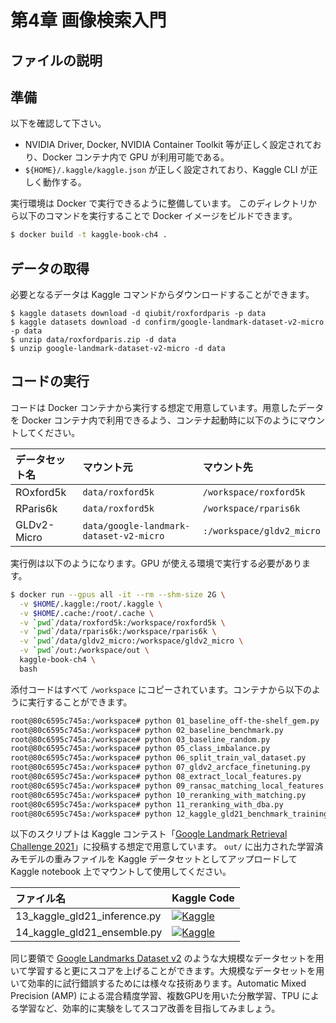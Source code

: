 # 第4章 画像検索入門

## ファイルの説明

## 準備

以下を確認して下さい。

* NVIDIA Driver, Docker, NVIDIA Container Toolkit 等が正しく設定されており、Docker コンテナ内で GPU が利用可能である。
* `${HOME}/.kaggle/kaggle.json` が正しく設定されており、Kaggle CLI が正しく動作する。

実行環境は Docker で実行できるように整備しています。
このディレクトリから以下のコマンドを実行することで Docker イメージをビルドできます。

```sh
$ docker build -t kaggle-book-ch4 .
```

## データの取得

必要となるデータは Kaggle コマンドからダウンロードすることができます。

```
$ kaggle datasets download -d qiubit/roxfordparis -p data
$ kaggle datasets download -d confirm/google-landmark-dataset-v2-micro -p data
$ unzip data/roxfordparis.zip -d data
$ unzip google-landmark-dataset-v2-micro -d data
```

## コードの実行

コードは Docker コンテナから実行する想定で用意しています。用意したデータを Docker コンテナ内で利用できるよう、コンテナ起動時に以下のようにマウントしてください。

| データセット名 | マウント元 | マウント先 |
|:----|:----|:----|
| ROxford5k | `data/roxford5k` | `/workspace/roxford5k` |
| RParis6k | `data/roxford5k` | `/workspace/rparis6k` |
| GLDv2-Micro | `data/google-landmark-dataset-v2-micro` | `:/workspace/gldv2_micro` |

実行例は以下のようになります。GPU が使える環境で実行する必要があります。

```sh
$ docker run --gpus all -it --rm --shm-size 2G \
  -v $HOME/.kaggle:/root/.kaggle \
  -v $HOME/.cache:/root/.cache \
  -v `pwd`/data/roxford5k:/workspace/roxford5k \
  -v `pwd`/data/rparis6k:/workspace/rparis6k \
  -v `pwd`/data/gldv2_micro:/workspace/gldv2_micro \
  -v `pwd`/out:/workspace/out \
  kaggle-book-ch4 \
  bash
```

添付コードはすべて `/workspace` にコピーされています。コンテナから以下のように実行することができます。

```sh
root@80c6595c745a:/workspace# python 01_baseline_off-the-shelf_gem.py
root@80c6595c745a:/workspace# python 02_baseline_benchmark.py
root@80c6595c745a:/workspace# python 03_baseline_random.py
root@80c6595c745a:/workspace# python 05_class_imbalance.py
root@80c6595c745a:/workspace# python 06_split_train_val_dataset.py
root@80c6595c745a:/workspace# python 07_gldv2_arcface_finetuning.py
root@80c6595c745a:/workspace# python 08_extract_local_features.py
root@80c6595c745a:/workspace# python 09_ransac_matching_local_features.py
root@80c6595c745a:/workspace# python 10_reranking_with_matching.py
root@80c6595c745a:/workspace# python 11_reranking_with_dba.py
root@80c6595c745a:/workspace# python 12_kaggle_gld21_benchmark_training.py
```

以下のスクリプトは Kaggle コンテスト「[Google Landmark Retrieval Challenge 2021](https://www.kaggle.com/competitions/landmark-retrieval-2021/overview)」に投稿する想定で用意しています。
`out/` に出力された学習済みモデルの重みファイルを Kaggle データセットとしてアップロードして Kaggle notebook 上でマウントして使用してください。

| ファイル名 | Kaggle Code |
|:----|:----|
| 13_kaggle_gld21_inference.py | [![Kaggle](https://kaggle.com/static/images/open-in-kaggle.svg)](https://www.kaggle.com/code/confirm/13-kaggle-gld21-inference-py/notebook) |
| 14_kaggle_gld21_ensemble.py | [![Kaggle](https://kaggle.com/static/images/open-in-kaggle.svg)](#) |

同じ要領で [Google Landmarks Dataset v2](https://github.com/cvdfoundation/google-landmark) のような大規模なデータセットを用いて学習すると更にスコアを上げることができます。大規模なデータセットを用いて効率的に試行錯誤するためには様々な技術あります。Automatic Mixed Precision (AMP) による混合精度学習、複数GPUを用いた分散学習、TPU による学習など、効率的に実験をしてスコア改善を目指してみましょう。
